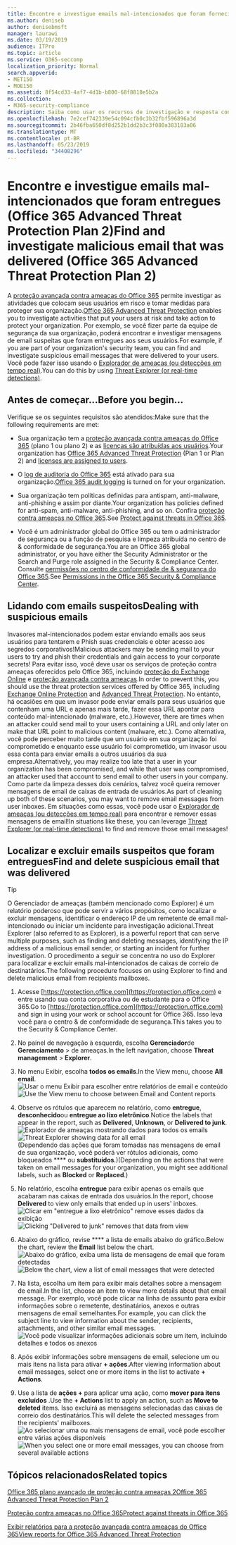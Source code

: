 ```yaml
---
title: Encontre e investigue emails mal-intencionados que foram fornecidos (investigação de ameaças e resposta do Office 365
ms.author: deniseb
author: denisebmsft
manager: laurawi
ms.date: 03/19/2019
audience: ITPro
ms.topic: article
ms.service: O365-seccomp
localization_priority: Normal
search.appverid:
- MET150
- MOE150
ms.assetid: 8f54cd33-4af7-4d1b-b800-68f8818e5b2a
ms.collection:
- M365-security-compliance
description: Saiba como usar os recursos de investigação e resposta contra ameaças para encontrar e investigar emails mal-intencionados.
ms.openlocfilehash: 7e2cef742339e54c094cfb0c3b32fbf596896a3d
ms.sourcegitcommit: 2b46fba650df8d252b1dd2b3c3f080a383183a06
ms.translationtype: MT
ms.contentlocale: pt-BR
ms.lasthandoff: 05/23/2019
ms.locfileid: "34408296"
---
```

# <a name="find-and-investigate-malicious-email-that-was-delivered-office-365-advanced-threat-protection-plan-2"></a><span data-ttu-id="25a02-103">Encontre e investigue emails mal-intencionados que foram entregues (Office 365 Advanced Threat Protection Plan 2)</span><span class="sxs-lookup"><span data-stu-id="25a02-103">Find and investigate malicious email that was delivered (Office 365 Advanced Threat Protection Plan 2)</span></span>

<span data-ttu-id="25a02-104">A [proteção avançada contra ameaças do Office 365](office-365-atp.md) permite investigar as atividades que colocam seus usuários em risco e tomar medidas para proteger sua organização.</span><span class="sxs-lookup"><span data-stu-id="25a02-104">[Office 365 Advanced Threat Protection](office-365-atp.md) enables you to investigate activities that put your users at risk and take action to protect your organization.</span></span> <span data-ttu-id="25a02-105">Por exemplo, se você fizer parte da equipe de segurança da sua organização, poderá encontrar e investigar mensagens de email suspeitas que foram entregues aos seus usuários.</span><span class="sxs-lookup"><span data-stu-id="25a02-105">For example, if you are part of your organization's security team, you can find and investigate suspicious email messages that were delivered to your users.</span></span> <span data-ttu-id="25a02-106">Você pode fazer isso usando o [Explorador de ameaças (ou detecções em tempo real)](threat-explorer.md).</span><span class="sxs-lookup"><span data-stu-id="25a02-106">You can do this by using [Threat Explorer (or real-time detections)](threat-explorer.md).</span></span>
  
## <a name="before-you-begin"></a><span data-ttu-id="25a02-107">Antes de começar...</span><span class="sxs-lookup"><span data-stu-id="25a02-107">Before you begin...</span></span>

<span data-ttu-id="25a02-108">Verifique se os seguintes requisitos são atendidos:</span><span class="sxs-lookup"><span data-stu-id="25a02-108">Make sure that the following requirements are met:</span></span>
  
- <span data-ttu-id="25a02-109">Sua organização tem a [proteção avançada contra ameaças do Office 365](office-365-atp.md) (plano 1 ou plano 2) e as [licenças são atribuídas aos usuários](https://docs.microsoft.com/en-us/office365/admin/subscriptions-and-billing/assign-licenses-to-users).</span><span class="sxs-lookup"><span data-stu-id="25a02-109">Your organization has [Office 365 Advanced Threat Protection](office-365-atp.md) (Plan 1 or Plan 2) and [licenses are assigned to users](https://docs.microsoft.com/en-us/office365/admin/subscriptions-and-billing/assign-licenses-to-users).</span></span>
    
- <span data-ttu-id="25a02-110">O [log de auditoria do Office 365](turn-audit-log-search-on-or-off.md) está ativado para sua organização.</span><span class="sxs-lookup"><span data-stu-id="25a02-110">[Office 365 audit logging](turn-audit-log-search-on-or-off.md) is turned on for your organization.</span></span> 
    
- <span data-ttu-id="25a02-111">Sua organização tem políticas definidas para antispam, anti-malware, anti-phishing e assim por diante.</span><span class="sxs-lookup"><span data-stu-id="25a02-111">Your organization has policies defined for anti-spam, anti-malware, anti-phishing, and so on.</span></span> <span data-ttu-id="25a02-112">Confira [proteção contra ameaças no Office 365](protect-against-threats.md).</span><span class="sxs-lookup"><span data-stu-id="25a02-112">See [Protect against threats in Office 365](protect-against-threats.md).</span></span>
    
- <span data-ttu-id="25a02-113">Você é um administrador global do Office 365 ou tem o administrador de segurança ou a função de pesquisa e limpeza atribuída no centro de &amp; conformidade de segurança.</span><span class="sxs-lookup"><span data-stu-id="25a02-113">You are an Office 365 global administrator, or you have either the Security Administrator or the Search and Purge role assigned in the Security &amp; Compliance Center.</span></span> <span data-ttu-id="25a02-114">Consulte [permissões no centro de conformidade de &amp; segurança do Office 365](permissions-in-the-security-and-compliance-center.md).</span><span class="sxs-lookup"><span data-stu-id="25a02-114">See [Permissions in the Office 365 Security &amp; Compliance Center](permissions-in-the-security-and-compliance-center.md).</span></span>
    
## <a name="dealing-with-suspicious-emails"></a><span data-ttu-id="25a02-115">Lidando com emails suspeitos</span><span class="sxs-lookup"><span data-stu-id="25a02-115">Dealing with suspicious emails</span></span>

<span data-ttu-id="25a02-116">Invasores mal-intencionados podem estar enviando emails aos seus usuários para tentarem e Phish suas credenciais e obter acesso aos segredos corporativos!</span><span class="sxs-lookup"><span data-stu-id="25a02-116">Malicious attackers may be sending mail to your users to try and phish their credentials and gain access to your corporate secrets!</span></span> <span data-ttu-id="25a02-117">Para evitar isso, você deve usar os serviços de proteção contra ameaças oferecidos pelo Office 365, incluindo [proteção do Exchange Online](eop/exchange-online-protection-overview.md) e [proteção avançada contra ameaças](office-365-atp.md).</span><span class="sxs-lookup"><span data-stu-id="25a02-117">In order to prevent this, you should use the threat protection services offered by Office 365, including [Exchange Online Protection](eop/exchange-online-protection-overview.md) and [Advanced Threat Protection](office-365-atp.md).</span></span> <span data-ttu-id="25a02-118">No entanto, há ocasiões em que um invasor pode enviar emails para seus usuários que contenham uma URL e apenas mais tarde, fazer essa URL apontar para conteúdo mal-intencionado (malware, etc.).</span><span class="sxs-lookup"><span data-stu-id="25a02-118">However, there are times when an attacker could send mail to your users containing a URL and only later on make that URL point to malicious content (malware, etc.).</span></span> <span data-ttu-id="25a02-119">Como alternativa, você pode perceber muito tarde que um usuário em sua organização foi comprometido e enquanto esse usuário foi comprometido, um invasor usou essa conta para enviar emails a outros usuários da sua empresa.</span><span class="sxs-lookup"><span data-stu-id="25a02-119">Alternatively, you may realize too late that a user in your organization has been compromised, and while that user was compromised, an attacker used that account to send email to other users in your company.</span></span> <span data-ttu-id="25a02-120">Como parte da limpeza desses dois cenários, talvez você queira remover mensagens de email de caixas de entrada de usuários.</span><span class="sxs-lookup"><span data-stu-id="25a02-120">As part of cleaning up both of these scenarios, you may want to remove email messages from user inboxes.</span></span> <span data-ttu-id="25a02-121">Em situações como essas, você pode usar o [Explorador de ameaças (ou detecções em tempo real)](threat-explorer.md) para encontrar e remover essas mensagens de email!</span><span class="sxs-lookup"><span data-stu-id="25a02-121">In situations like these, you can leverage [Threat Explorer (or real-time detections)](threat-explorer.md) to find and remove those email messages!</span></span>
  
## <a name="find-and-delete-suspicious-email-that-was-delivered"></a><span data-ttu-id="25a02-122">Localizar e excluir emails suspeitos que foram entregues</span><span class="sxs-lookup"><span data-stu-id="25a02-122">Find and delete suspicious email that was delivered</span></span>

> [!TIP]
> <span data-ttu-id="25a02-123">O Gerenciador de ameaças (também mencionado como Explorer) é um relatório poderoso que pode servir a vários propósitos, como localizar e excluir mensagens, identificar o endereço IP de um remetente de email mal-intencionado ou iniciar um incidente para investigação adicional.</span><span class="sxs-lookup"><span data-stu-id="25a02-123">Threat Explorer (also referred to as Explorer), is a powerful report that can serve multiple purposes, such as finding and deleting messages, identifying the IP address of a malicious email sender, or starting an incident for further investigation.</span></span> <span data-ttu-id="25a02-124">O procedimento a seguir se concentra no uso do Explorer para localizar e excluir emails mal-intencionados de caixas de correio de destinatários.</span><span class="sxs-lookup"><span data-stu-id="25a02-124">The following procedure focuses on using Explorer to find and delete malicious email from recipients mailboxes.</span></span> 
  
1. <span data-ttu-id="25a02-125">Acesse [https://protection.office.com](https://protection.office.com) e entre usando sua conta corporativa ou de estudante para o Office 365.</span><span class="sxs-lookup"><span data-stu-id="25a02-125">Go to [https://protection.office.com](https://protection.office.com) and sign in using your work or school account for Office 365.</span></span> <span data-ttu-id="25a02-126">Isso leva você para o centro &amp; de conformidade de segurança.</span><span class="sxs-lookup"><span data-stu-id="25a02-126">This takes you to the Security &amp; Compliance Center.</span></span> 
    
2. <span data-ttu-id="25a02-127">No painel de navegação à esquerda, escolha **Gerenciador**de **Gerenciamento** \> de ameaças.</span><span class="sxs-lookup"><span data-stu-id="25a02-127">In the left navigation, choose **Threat management** \> **Explorer**.</span></span>
    
3. <span data-ttu-id="25a02-128">No menu Exibir, escolha **todos os emails**.</span><span class="sxs-lookup"><span data-stu-id="25a02-128">In the View menu, choose **All email**.</span></span><br/><span data-ttu-id="25a02-129">![Usar o menu Exibir para escolher entre relatórios de email e conteúdo](media/d39013ff-93b6-42f6-bee5-628895c251c2.png)</span><span class="sxs-lookup"><span data-stu-id="25a02-129">![Use the View menu to choose between Email and Content reports](media/d39013ff-93b6-42f6-bee5-628895c251c2.png)</span></span>
  
4. <span data-ttu-id="25a02-130">Observe os rótulos que aparecem no relatório, como **entregue**, **desconhecido**ou **entregue ao lixo eletrônico**.</span><span class="sxs-lookup"><span data-stu-id="25a02-130">Notice the labels that appear in the report, such as **Delivered**, **Unknown**, or **Delivered to junk**.</span></span><br/><span data-ttu-id="25a02-131">![Explorador de ameaças mostrando dados para todos os emails](media/208826ed-a85e-446f-b276-b5fdc312fbcb.png)</span><span class="sxs-lookup"><span data-stu-id="25a02-131">![Threat Explorer showing data for all email](media/208826ed-a85e-446f-b276-b5fdc312fbcb.png)</span></span><br/><span data-ttu-id="25a02-132">(Dependendo das ações que foram tomadas nas mensagens de email de sua organização, você poderá ver rótulos adicionais, como bloqueados \*\*\*\* ou **substituídos**.)</span><span class="sxs-lookup"><span data-stu-id="25a02-132">(Depending on the actions that were taken on email messages for your organization, you might see additional labels, such as **Blocked** or **Replaced**.)</span></span>
    
5. <span data-ttu-id="25a02-133">No relatório, escolha **entregue** para exibir apenas os emails que acabaram nas caixas de entrada dos usuários.</span><span class="sxs-lookup"><span data-stu-id="25a02-133">In the report, choose **Delivered** to view only emails that ended up in users' inboxes.</span></span><br/><span data-ttu-id="25a02-134">![Clicar em "entregue a lixo eletrônico" remove esses dados da exibição](media/e6fb2e47-461e-4f6f-8c65-c331bd858758.png)</span><span class="sxs-lookup"><span data-stu-id="25a02-134">![Clicking "Delivered to junk" removes that data from view](media/e6fb2e47-461e-4f6f-8c65-c331bd858758.png)</span></span>
  
6. <span data-ttu-id="25a02-135">Abaixo do gráfico, revise \*\*\*\* a lista de emails abaixo do gráfico.</span><span class="sxs-lookup"><span data-stu-id="25a02-135">Below the chart, review the **Email** list below the chart.</span></span><br/><span data-ttu-id="25a02-136">![Abaixo do gráfico, exiba uma lista de mensagens de email que foram detectadas](media/dfb60590-1236-499d-97da-86c68621e2bc.png)</span><span class="sxs-lookup"><span data-stu-id="25a02-136">![Below the chart, view a list of email messages that were detected](media/dfb60590-1236-499d-97da-86c68621e2bc.png)</span></span>
  
7. <span data-ttu-id="25a02-137">Na lista, escolha um item para exibir mais detalhes sobre a mensagem de email.</span><span class="sxs-lookup"><span data-stu-id="25a02-137">In the list, choose an item to view more details about that email message.</span></span> <span data-ttu-id="25a02-138">Por exemplo, você pode clicar na linha de assunto para exibir informações sobre o remetente, destinatários, anexos e outras mensagens de email semelhantes.</span><span class="sxs-lookup"><span data-stu-id="25a02-138">For example, you can click the subject line to view information about the sender, recipients, attachments, and other similar email messages.</span></span><br/>![Você pode visualizar informações adicionais sobre um item, incluindo detalhes e todos os anexos](media/5a5707c3-d62a-4610-ae7b-900fff8708b2.png)
  
8. <span data-ttu-id="25a02-140">Após exibir informações sobre mensagens de email, selecione um ou mais itens na lista para ativar **+ ações**.</span><span class="sxs-lookup"><span data-stu-id="25a02-140">After viewing information about email messages, select one or more items in the list to activate **+ Actions**.</span></span>
    
9. <span data-ttu-id="25a02-141">Use a lista de **ações +** para aplicar uma ação, como **mover para itens excluídos** .</span><span class="sxs-lookup"><span data-stu-id="25a02-141">Use the **+ Actions** list to apply an action, such as **Move to deleted** items.</span></span> <span data-ttu-id="25a02-142">Isso excluirá as mensagens selecionadas das caixas de correio dos destinatários.</span><span class="sxs-lookup"><span data-stu-id="25a02-142">This will delete the selected messages from the recipients' mailboxes.</span></span><br/><span data-ttu-id="25a02-143">![Ao selecionar uma ou mais mensagens de email, você pode escolher entre várias ações disponíveis](media/ef12e10c-60a7-4f66-8f76-68d77ae26de1.png)</span><span class="sxs-lookup"><span data-stu-id="25a02-143">![When you select one or more email messages, you can choose from several available actions](media/ef12e10c-60a7-4f66-8f76-68d77ae26de1.png)</span></span>
  
## <a name="related-topics"></a><span data-ttu-id="25a02-144">Tópicos relacionados</span><span class="sxs-lookup"><span data-stu-id="25a02-144">Related topics</span></span>

[<span data-ttu-id="25a02-145">Office 365 plano avançado de proteção contra ameaças 2</span><span class="sxs-lookup"><span data-stu-id="25a02-145">Office 365 Advanced Threat Protection Plan 2</span></span>](office-365-ti.md)
  
[<span data-ttu-id="25a02-146">Proteção contra ameaças no Office 365</span><span class="sxs-lookup"><span data-stu-id="25a02-146">Protect against threats in Office 365</span></span>](protect-against-threats.md)
  
[<span data-ttu-id="25a02-147">Exibir relatórios para a proteção avançada contra ameaças do Office 365</span><span class="sxs-lookup"><span data-stu-id="25a02-147">View reports for Office 365 Advanced Threat Protection</span></span>](view-reports-for-atp.md)
  

